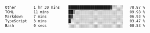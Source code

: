 <!--START_SECTION:waka-->

```txt
Other        1 hr 30 mins    ███████████████████▓░░░░░   78.87 %
TOML         11 mins         ██▒░░░░░░░░░░░░░░░░░░░░░░   09.98 %
Markdown     7 mins          █▓░░░░░░░░░░░░░░░░░░░░░░░   06.93 %
TypeScript   3 mins          █░░░░░░░░░░░░░░░░░░░░░░░░   03.47 %
Bash         0 secs          ░░░░░░░░░░░░░░░░░░░░░░░░░   00.53 %
```

<!--END_SECTION:waka-->